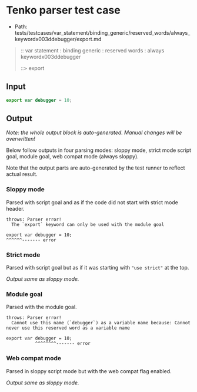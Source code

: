 # Tenko parser test case

- Path: tests/testcases/var_statement/binding_generic/reserved_words/always_keywordx003ddebugger/export.md

> :: var statement : binding generic : reserved words : always keywordx003ddebugger
>
> ::> export

## Input

`````js
export var debugger = 10;
`````

## Output

_Note: the whole output block is auto-generated. Manual changes will be overwritten!_

Below follow outputs in four parsing modes: sloppy mode, strict mode script goal, module goal, web compat mode (always sloppy).

Note that the output parts are auto-generated by the test runner to reflect actual result.

### Sloppy mode

Parsed with script goal and as if the code did not start with strict mode header.

`````
throws: Parser error!
  The `export` keyword can only be used with the module goal

export var debugger = 10;
^^^^^^------- error
`````

### Strict mode

Parsed with script goal but as if it was starting with `"use strict"` at the top.

_Output same as sloppy mode._

### Module goal

Parsed with the module goal.

`````
throws: Parser error!
  Cannot use this name (`debugger`) as a variable name because: Cannot never use this reserved word as a variable name

export var debugger = 10;
           ^^^^^^^^------- error
`````


### Web compat mode

Parsed in sloppy script mode but with the web compat flag enabled.

_Output same as sloppy mode._
